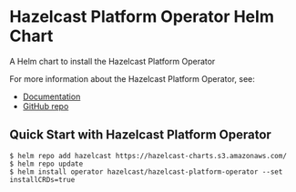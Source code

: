 # Hazelcast Platform Operator Helm Chart

A Helm chart to install the Hazelcast Platform Operator

For more information about the Hazelcast Platform Operator, see:
- [Documentation](https://docs.hazelcast.com/operator/latest/)
- [GitHub repo](https://github.com/hazelcast/hazelcast-platform-operator)

## Quick Start with Hazelcast Platform Operator

    $ helm repo add hazelcast https://hazelcast-charts.s3.amazonaws.com/
    $ helm repo update
    $ helm install operator hazelcast/hazelcast-platform-operator --set installCRDs=true